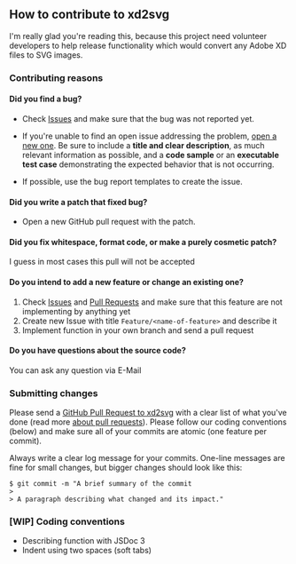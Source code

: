 ## How to contribute to xd2svg
   I'm really glad you're reading this, because this project need volunteer developers to help release functionality which would convert any Adobe XD files to SVG images.

### Contributing reasons

#### Did you find a bug?

   + Check [Issues](https://github.com/L2jLiga/xd2svg/issues) and make sure that the bug was not reported yet.
   
   + If you're unable to find an open issue addressing the problem, [open a new one](https://github.com/L2jLiga/xd2svg/issues/new). Be sure to include a **title and clear description**, as much relevant information as possible, and a **code sample** or an **executable test case** demonstrating the expected behavior that is not occurring.
   
   + If possible, use the bug report templates to create the issue.

#### Did you write a patch that fixed bug?

   + Open a new GitHub pull request with the patch.

#### Did you fix whitespace, format code, or make a purely cosmetic patch?

   I guess in most cases this pull will not be accepted

#### Do you intend to add a new feature or change an existing one?

   1. Check [Issues](https://github.com/L2jLiga/xd2svg/issues) and [Pull Requests](https://github.com/L2jLiga/xd2svg/pulls) and make sure that this feature are not implementing by anything yet
   2. Create new Issue with title `Feature/<name-of-feature>` and describe it
   3. Implement function in your own branch and send a pull request

#### Do you have questions about the source code?

   You can ask any question via E-Mail

### Submitting changes
   Please send a [GitHub Pull Request to xd2svg](https://github.com/L2jLiga/xd2svg/pull/new/master) with a clear list of what you've done (read more [about pull requests](https://help.github.com/articles/about-pull-requests/)). Please follow our coding conventions (below) and make sure all of your commits are atomic (one feature per commit).

   Always write a clear log message for your commits. One-line messages are fine for small changes, but bigger changes should look like this:

    $ git commit -m "A brief summary of the commit
    > 
    > A paragraph describing what changed and its impact."

### [WIP] Coding conventions

   + Describing function with JSDoc 3
   + Indent using two spaces (soft tabs)
